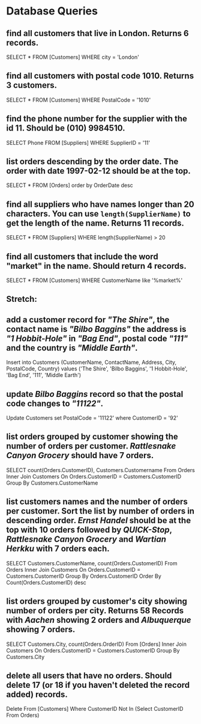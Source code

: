 # Database Queries

## find all customers that live in London. Returns 6 records.

SELECT \* FROM [Customers] WHERE city = 'London'

## find all customers with postal code 1010. Returns 3 customers.

SELECT \* FROM [Customers] WHERE PostalCode = '1010'

## find the phone number for the supplier with the id 11. Should be (010) 9984510.

SELECT Phone FROM [Suppliers] WHERE SupplierID = '11'

## list orders descending by the order date. The order with date 1997-02-12 should be at the top.

SELECT \* FROM [Orders] order by OrderDate desc

## find all suppliers who have names longer than 20 characters. You can use `length(SupplierName)` to get the length of the name. Returns 11 records.

SELECT \* FROM [Suppliers] WHERE length(SupplierName) > 20

## find all customers that include the word "market" in the name. Should return 4 records.

SELECT \* FROM [Customers] WHERE CustomerName like '%market%'

## Stretch:

## add a customer record for _"The Shire"_, the contact name is _"Bilbo Baggins"_ the address is _"1 Hobbit-Hole"_ in _"Bag End"_, postal code _"111"_ and the country is _"Middle Earth"_.

Insert into Customers (CustomerName, ContactName, Address, City,
PostalCode, Country) values ('The Shire', 'Bilbo Baggins', '1 Hobbit-Hole', 'Bag End', '111', 'Middle Earth')

## update _Bilbo Baggins_ record so that the postal code changes to _"11122"_.

Update Customers set PostalCode = '11122' where CustomerID = '92'

## list orders grouped by customer showing the number of orders per customer. _Rattlesnake Canyon Grocery_ should have 7 orders.

SELECT count(Orders.CustomerID), Customers.Customername
From Orders
Inner Join Customers
On Orders.CustomerID = Customers.CustomerID
Group By Customers.CustomerName

## list customers names and the number of orders per customer. Sort the list by number of orders in descending order. _Ernst Handel_ should be at the top with 10 orders followed by _QUICK-Stop_, _Rattlesnake Canyon Grocery_ and _Wartian Herkku_ with 7 orders each.

SELECT Customers.CustomerName, count(Orders.CustomerID) 
From Orders 
Inner Join Customers 
On Orders.CustomerID = Customers.CustomerID 
Group By Orders.CustomerID 
Order By Count(Orders.CustomerID) desc

## list orders grouped by customer's city showing number of orders per city. Returns 58 Records with _Aachen_ showing 2 orders and _Albuquerque_ showing 7 orders.

SELECT Customers.City, count(Orders.OrderID) 
From [Orders] 
Inner Join Customers 
On Orders.CustomerID = Customers.CustomerID 
Group By Customers.City

## delete all users that have no orders. Should delete 17 (or 18 if you haven't deleted the record added) records.

Delete From [Customers] 
Where CustomerID Not In (Select CustomerID From Orders)
